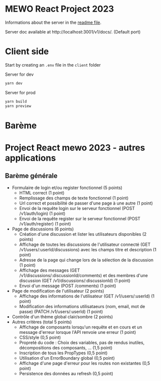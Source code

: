 # MEWO React Project 2023

Informations about the server in the [readme file](/server/README.md).

Server doc available at http://localhost:3001/v1/docs/. (Default port)

# Client side

Start by creating an `.env` file in the `client` folder

Server for dev

```sh
yarn dev
```

Server for prod

```sh
yarn build
yarn preview
```

# Barème

# Project React mewo 2023 - autres applications

## Barème générale

-   Formulaire de login et/ou register fonctionnel (5 points)
    -   HTML correct (1 point)
    -   Remplissage des champs de texte fonctionnel (1 point)
    -   Url correct et possibilité de passer d'une page à une autre (1 point)
    -   Envoi de la requête login sur le serveur fonctionnel (POST /v1/auth/login) (1 point)
    -   Envoi de la requête register sur le serveur fonctionnel (POST /v1/auth/register) (1 point)
-   Page de discussions (6 points)
    -   Création d'une discussion et lister les utilisateurs disponibles (2 points)
    -   Affichage de toutes les discussions de l'utilisateur connecté (GET /v1/users/:userId/discussions) avec les champs titre et description (1 point)
    -   Adresse de la page qui change lors de la sélection de la discussion (1 point)
    -   Affichage des messages (GET /v1/discussions/:discussionId/comments) et des membres d'une discussion (GET /v1/discussions/:discussionId) (1 point)
    -   Envoi d'un message (POST /comments) (1 point)
-   Page de modification de l'utilisateur (2 points)
    -   Affichage des informations de l'utilisateur (GET /v1/users/:userId) (1 point)
    -   Modification des informations utilisataeurs (nom, email, mot de passe) (PATCH /v1/users/:userId) (1 point)
-   Contrôle d'un thème global clair/sombre (2 points)
-   Autres critères (total 5 points)
    -   Affichage de composants lorsqu'un requête et en cours et un message d'erreur lorsque l'API renvoie une erreur (1 point)
    -   CSS/style (0,5 point)
    -   Propreté du code : Choix des variables, pas de rendus inutiles, décompositions des composants, ... (1,5 point)
    -   Inscription de tous les PropTypes (0,5 point)
    -   Utilisation d'un ErrorBoundary global (0,5 point)
    -   Affichage d'une page d'erreur pour les routes non existantes (0,5 point)
    -   Persistence des données au refresh (0,5 point)
